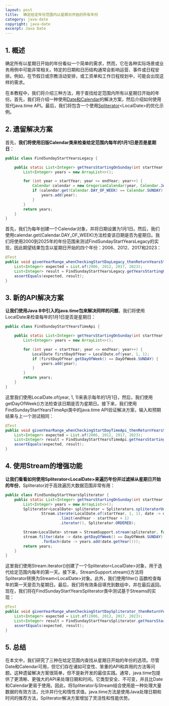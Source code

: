 ```yaml
---
layout: post
title:  确定给定年份范围内以星期日开始的所有年份
category: java-date
copyright: java-date
excerpt: Java Date
---
```


## 1. 概述

确定所有以星期日开始的年份看似一个简单的需求，然而，它在各种实际场景或业务用例中可能非常相关。特定的日期和日历结构通常会影响运营、事件或日程安排。例如，在节假日或宗教活动安排，或工资单和工作日程规划中，可能会出现这样的需求。

在本教程中，我们将介绍三种方法，用于查找给定范围内所有以星期日开始的年份。首先，我们将介绍一种使用[Date和Calendar](https://www.baeldung.com/java-8-date-time-intro)的解决方案，然后介绍如何使用现代java.time API。最后，我们将包含一个使用[Spliterator](https://www.baeldung.com/java-spliterator)<LocalDate\>的优化示例。

## 2. 遗留解决方案

首先，**我们将使用旧版Calendar类来检查给定范围内每年的1月1日是否是星期日**： 

```java
public class FindSundayStartYearsLegacy {

    public static List<Integer> getYearsStartingOnSunday(int startYear, int endYear) {
        List<Integer> years = new ArrayList<>();

        for (int year = startYear; year <= endYear; year++) {
            Calendar calendar = new GregorianCalendar(year, Calendar.JANUARY, 1);
            if (calendar.get(Calendar.DAY_OF_WEEK) == Calendar.SUNDAY) {
                years.add(year);
            }
        }
        return years;
    }
}
```

首先，我们为每年创建一个Calendar对象，并将日期设置为1月1日。然后，我们使用calendar.get(Calendar.DAY_OF_WEEK)方法检查该日期是否为星期日。我们将使用2000到2025年的年份范围来测试FindSundayStartYearsLegacy的实现，因此期望结果包含以星期日开始的四个年份：2006、2012、2017和2023：

```java
@Test
public void givenYearRange_whenCheckingStartDayLegacy_thenReturnYearsStartingOnSunday() {
    List<Integer> expected = List.of(2006, 2012, 2017, 2023);
    List<Integer> result = FindSundayStartYearsLegacy.getYearsStartingOnSunday(2000, 2025);
    assertEquals(expected, result);
}
```

## 3. 新的API解决方案

**让我们使用Java 8中引入的java.time包来解决同样的问题**，我们将使用LocalDate来检查每年的1月1日是否是星期日：

```java
public class FindSundayStartYearsTimeApi {

    public static List<Integer> getYearsStartingOnSunday(int startYear, int endYear) {
        List<Integer> years = new ArrayList<>();

        for (int year = startYear; year <= endYear; year++) {
            LocalDate firstDayOfYear = LocalDate.of(year, 1, 1);
            if (firstDayOfYear.getDayOfWeek() == DayOfWeek.SUNDAY) {
                years.add(year);
            }
        }
        return years;
    }
}
```

这里我们使用LocalDate.of(year, 1, 1)来表示每年的1月1日，然后，我们使用getDayOfWeek()方法检查该日期是否为星期日。接下来，我们使用FindSundayStartYearsTimeApi类中的java.time API验证解决方案，输入和预期结果与上一个测试相同：

```java
@Test 
public void givenYearRange_whenCheckingStartDayTimeApi_thenReturnYearsStartingOnSunday() {
    List<Integer> expected = List.of(2006, 2012, 2017, 2023);
    List<Integer> result = FindSundayStartYearsTimeApi.getYearsStartingOnSunday(2000, 2025);
    assertEquals(expected, result);
}
```

## 4. 使用Stream的增强功能

**让我们看看如何使用Spliterator<LocalDate\>来遍历年份并过滤掉从星期日开始的年份**，Spliterator对于高效遍历大数据范围非常有用：

```java
public class FindSundayStartYearsSpliterator {
    public static List<Integer> getYearsStartingOnSunday(int startYear, int endYear) {
        List<Integer> years = new ArrayList<>();
        Spliterator<LocalDate> spliterator = Spliterators.spliteratorUnknownSize(
                Stream.iterate(LocalDate.of(startYear, 1, 1), date -> date.plus(1, ChronoUnit.YEARS))
                        .limit(endYear - startYear + 1)
                        .iterator(), Spliterator.ORDERED);

        Stream<LocalDate> stream = StreamSupport.stream(spliterator, false);
        stream.filter(date -> date.getDayOfWeek() == DayOfWeek.SUNDAY)
                .forEach(date -> years.add(date.getYear()));
        return years;
    }
}
```

这里我们使用Stream.iterator()创建了一个Spliterator<LocalDate\>对象，用于迭代给定范围内每年的第一天。接下来，StreamSupport.stream()方法将Spliterator转换为Stream<LocalDate\>对象。此外，我们使用filter() 函数检查每年的第一天是否为星期日。最后，我们将有效条目填充到数组中，并在最后返回。现在，我们将在FindSundayStartYearsSpliterator类中测试基于Streams的实现：

```java
@Test
public void givenYearRange_whenCheckingStartDaySpliterator_thenReturnYearsStartingOnSunday() {
    List<Integer> expected = List.of(2006, 2012, 2017, 2023);
    List<Integer> result = FindSundayStartYearsSpliterator.getYearsStartingOnSunday(2000, 2025);
    assertEquals(expected, result);
}
```

## 5. 总结

在本文中，我们研究了三种在给定范围内查找从星期日开始的年份的选项。尽管Date和Calendar可用，但它们存在诸如可变性、笨重的API和弃用的方法等问题。这种遗留解决方案很简单，但不是新开发的最佳实践。通常，java.time包提供了更清晰、更强大的API来处理日期和时间。它类型安全、不可变，并且比Date和Calendar更易于使用。因此，将Spliterator与Stream结合使用是一种处理大量数据的有效方法，允许并行化和惰性求值。java.time方法是使用Java处理日期和时间的推荐方法，Spliterator解决方案增加了灵活性和性能优势。